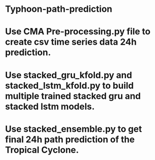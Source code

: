 # Typhoon-path-prediction
# Use CMA Pre-processing.py file to create csv time series data 24h prediction.
# Use stacked_gru_kfold.py and stacked_lstm_kfold.py to build multiple trained stacked gru and stacked lstm models.
# Use stacked_ensemble.py to get final 24h path prediction of the Tropical Cyclone.
